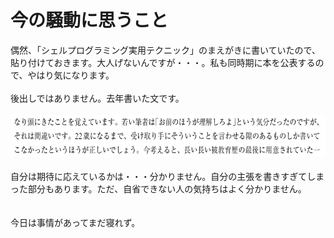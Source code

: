 # 今の騒動に思うこと
偶然、「シェルプログラミング実用テクニック」のまえがきに書いていたので、貼り付けておきます。大人げないんですが・・・。私も同時期に本を公表するので、やはり気になります。<br />
<br />
後出しではありません。去年書いた文です。<br />
<br />
<a href="スクリーンショット-2015-04-27-22.22.19.png"><img src="スクリーンショット-2015-04-27-22.22.19-1024x112.png" alt="スクリーンショット 2015-04-27 22.22.19" width="625" height="68" class="aligncenter size-large wp-image-6000" /></a><br />
<br />
自分は期待に応えているかは・・・分かりません。自分の主張を書きすぎてしまった部分もあります。ただ、自省できない人の気持ちはよく分かりません。<br />
<br />
<br />
今日は事情があってまだ寝れず。<br />

